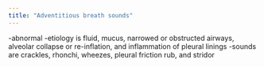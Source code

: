 ```yaml
---
title: "Adventitious breath sounds"
---
```

-abnormal
-etiology is fluid, mucus, narrowed or obstructed airways, alveolar collapse or re-inflation, and inflammation of pleural linings
-sounds are crackles, rhonchi, wheezes, pleural friction rub, and stridor


